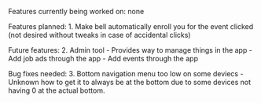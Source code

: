 Features currently being worked on:
none

Features planned:
    1. Make bell automatically enroll you for the event clicked (not desired without tweaks in case of accidental clicks)

Future features:
    2. Admin tool
        - Provides way to manage things in the app
        - Add job ads through the app
        - Add events through the app

Bug fixes needed:
    3. Bottom navigation menu too low on some deviecs
        -  Unknown how to get it to always be at the bottom due to some devices not having 0 at the actual bottom.
